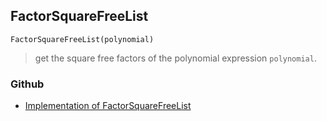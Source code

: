 ## FactorSquareFreeList 

```
FactorSquareFreeList(polynomial)
```

> get the square free factors of the polynomial expression `polynomial`.

### Github

* [Implementation of FactorSquareFreeList](https://github.com/axkr/symja_android_library/blob/master/symja_android_library/matheclipse-core/src/main/java/org/matheclipse/core/builtin/Algebra.java#L2371) 
